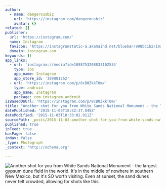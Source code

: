 ```yaml
---
author:
  - name: dangerousbiz
    url: 'https://instagram.com/dangerousbiz'
    avatar: {}
related: []
publisher:
  url: 'https://instagram.com/'
  name: Instagram
  favicon: 'https://instagramstatic-a.akamaihd.net/bluebar/908bc1b2/images/ico/favicon.ico'
  domain: instagram.com
keywords: []
app_links:
  - url: 'instagram://media?id=1088753208833162534'
    type: ios
    app_name: Instagram
    app_store_id: '389801252'
  - url: 'https://instagram.com/p/8cB0ZkkT0m/'
    type: android
    app_name: Instagram
    package: com.instagram.android
isBasedOnUrl: 'https://instagram.com/p/8cB0ZkkT0m/'
title: "Another shot for you from White Sands National Monument - the largest gypsum dune field in the world. It's in the middle of nowhere in southern New Mexico, but it's SO worth visiting. Even at sunset, the sand dunes never felt crowded, allowing for shots like this."
datePublished: '2015-11-03T18:42:37.845Z'
dateModified: '2015-11-03T18:33:02.911Z'
sourcePath: _posts/2015-11-03-another-shot-for-you-from-white-sands-national-monument-th.md
published: true
inFeed: true
hasPage: false
inNav: false
_type: Photograph
_context: 'http://schema.org'

---
```

![Another shot for you from White Sands National Monument - the largest gypsum dune field in the world&period; It's in the middle of nowhere in southern New Mexico&comma; but it's SO worth visiting&period; Even at sunset&comma; the sand dunes never felt crowded&comma; allowing for shots like this&period;](https://scontent.cdninstagram.com/hphotos-xpt1/t51.2885-15/s640x640/sh0.08/e35/12135334_1503537606630985_2060075340_n.jpg)